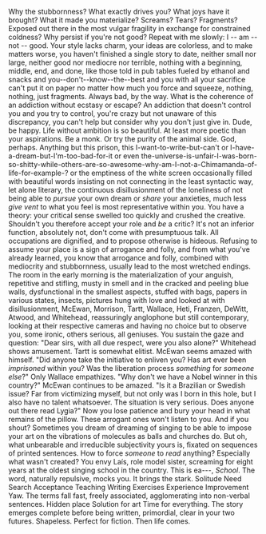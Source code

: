 Why the stubbornness? What exactly drives you? What joys have it brought? What it made you materialize? Screams? Tears? Fragments? Exposed out there in the most vulgar fragility in exchange for constrained coldness? Why persist if you're not good? Repeat with me slowly: I -- am -- not -- good. Your style lacks charm, your ideas are colorless, and to make matters worse, you haven't finished a single story to date, neither small nor large, neither good nor mediocre nor terrible, nothing with a beginning, middle, end, and done, like those told in pub tables fueled by ethanol and snacks and you--don't--know--the--best and you with all your sacrifice can't put it on paper no matter how much you force and squeeze, nothing, nothing, just fragments. Always bad, by the way. What is the coherence of an addiction without ecstasy or escape? An addiction that doesn't control you and you try to control, you're crazy but not unaware of this discrepancy, you can't help but consider why you don't just give in. Dude, be happy. Life without ambition is so beautiful. At least more poetic than your aspirations. Be a monk. Or try the purity of the animal side. God, perhaps. Anything but this prison, this I-want-to-write-but-can't or I-have-a-dream-but-I'm-too-bad-for-it or even the-universe-is-unfair-I-was-born-so-shitty-while-others-are-so-awesome-why-am-I-not-a-Chimamanda-of-life-for-example-? or the emptiness of the white screen occasionally filled with beautiful words insisting on not connecting in the least syntactic way, let alone literary, the continuous disillusionment of the loneliness of not being able to *pursue* your own dream or *share* your anxieties, much less *give vent* to what you feel is most representative within you. You have a theory: your critical sense swelled too quickly and crushed the creative. Shouldn't you therefore accept your role and *be* a critic? It's not an inferior function, absolutely not, don't come with presumptuous talk. All occupations are dignified, and to propose otherwise is hideous. Refusing to assume your place is a sign of arrogance and folly, and from what you've already learned, you know that arrogance and folly, combined with mediocrity and stubbornness, usually lead to the most wretched endings. The room in the early morning is the materialization of your anguish, repetitive and stifling, musty in smell and in the cracked and peeling blue walls, dysfunctional in the smallest aspects, stuffed with bags, papers in various states, insects, pictures hung with love and looked at with disillusionment, McEwan, Morrison, Tartt, Wallace, Heti, Franzen, DeWitt, Atwood, and Whitehead, reassuringly anglophone but still contemporary, looking at their respective cameras and having no choice but to observe you, some ironic, others serious, all geniuses. You sustain the gaze and question: "Dear sirs, with all due respect, were you also alone?" Whitehead shows amusement. Tartt is somewhat elitist. McEwan seems amazed with himself. "Did anyone take the initiative to enliven you? Has art ever been *imprisoned* within you? Was the liberation process *something* for *someone else*?" Only Wallace empathizes. "Why don't we have a Nobel winner in this country?" McEwan continues to be amazed. "Is it a Brazilian or Swedish issue? Far from victimizing myself, but not only was I born in this hole, but I also have no talent whatsoever. The situation is very serious. Does anyone out there read Lygia?" Now you lose patience and bury your head in what remains of the pillow. These arrogant ones won't listen to you. And if you shout? Sometimes you dream of dreaming of singing to be able to impose your art on the vibrations of molecules as balls and churches do. But oh, what unbearable and irreducible subjectivity yours is, fixated on sequences of printed sentences. How to force *someone* to *read* anything? Especially what wasn't created? You envy Laís, role model sister, screaming for eight years at the oldest singing school in the country. This is ea---, *School*. The word, naturally repulsive, mocks you. It brings the stark. Solitude Need Search Acceptance Teaching Writing Exercises Experience Improvement Yaw. The terms fall fast, freely associated, agglomerating into non-verbal sentences. Hidden place Solution for art Time for everything. The story emerges complete before being written, primordial, clear in your two futures. Shapeless. Perfect for fiction. Then life comes.